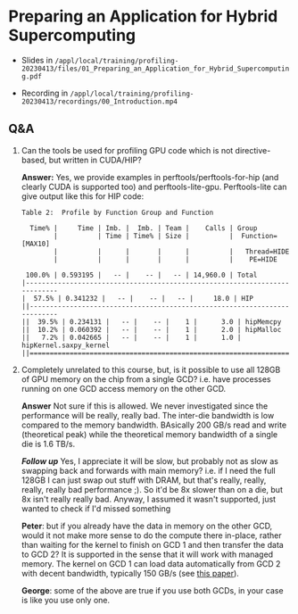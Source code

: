 # Preparing an Application for Hybrid Supercomputing


-   Slides in `/appl/local/training/profiling-20230413/files/01_Preparing_an_Application_for_Hybrid_Supercomputing.pdf`
  
-   Recording in `/appl/local/training/profiling-20230413/recordings/00_Introduction.mp4`


## Q&A

1.  Can the tools be used for profiling GPU code which is not directive-based, but written in CUDA/HIP?

    **Answer:** Yes, we provide examples in perftools/perftools-for-hip (and clearly CUDA is supported too) and perftools-lite-gpu. Perftools-lite can give output like this for HIP code:
    ```
    Table 2:  Profile by Function Group and Function

      Time% |     Time | Imb. |  Imb. | Team |    Calls | Group
            |          | Time | Time% | Size |          |  Function=[MAX10]
            |          |      |       |      |          |   Thread=HIDE
            |          |      |       |      |          |    PE=HIDE

     100.0% | 0.593195 |   -- |    -- |   -- | 14,960.0 | Total
    |---------------------------------------------------------------------------
    |  57.5% | 0.341232 |   -- |    -- |   -- |     18.0 | HIP
    ||--------------------------------------------------------------------------
    ||  39.5% | 0.234131 |   -- |    -- |    1 |      3.0 | hipMemcpy
    ||  10.2% | 0.060392 |   -- |    -- |    1 |      2.0 | hipMalloc
    ||   7.2% | 0.042665 |   -- |    -- |    1 |      1.0 | hipKernel.saxpy_kernel
    ||==========================================================================

    ```


2. Completely unrelated to this course, but, is it possible to use all 128GB of GPU memory on the chip from a single GCD? i.e. have processes running on one GCD access memory on the other GCD.
    
    **Answer** Not sure if this is allowed. We never investigated since the performance will be really, really bad. The inter-die bandwidth is low compared to the memory bandwidth. BAsically 200 GB/s read and write (theoretical peak) while the theoretical memory bandwidth of a single die is 1.6 TB/s. 
    
    ***Follow up*** Yes, I appreciate it will be slow, but probably not as slow as swapping back and forwards with main memory? i.e. if I need the full 128GB I can just swap out stuff with DRAM, but that's really, really, really, really bad performance ;). So it'd be 8x slower than on a die, but 8x isn't really really bad. Anyway, I assumed it wasn't supported, just wanted to check if I'd missed something
    
    **Peter**: but if you already have the data in memory on the other GCD, would it not make more sense to do the compute there in-place, rather than waiting for the kernel to finish on GCD 1 and then transfer the data to GCD 2? It is supported in the sense that it will work with managed memory. The kernel on GCD 1 can load data automatically from GCD 2 with decent bandwidth, typically 150 GB/s (see [this paper](https://arxiv.org/pdf/2302.14827.pdf)).
    
    **George**: some of the above are true if you use both GCDs, in your case is like you use only one.
   
